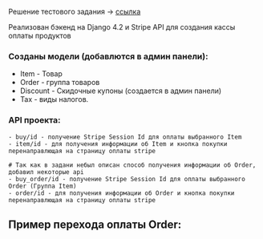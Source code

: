 Решение тестового задания -> [ссылка](https://docs.google.com/document/d/1X8yV7jAZWZWhy3NG3m_Yi8lW4Bfa6ZNGDx95pHkE_qc/edit#heading=h.qn8kbnfz56hc)

Реализован бэкенд на Django 4.2 и Stripe API для создания кассы оплаты продуктов

### Созданы модели (добавлются в админ панели):
   - Item - Товар
   - Order - группа товаров
   - Discount - Скидочные купоны (создается в админ панели)
   - Tax - виды налогов.


### API проекта:
    - buy/id - получение Stripe Session Id для оплаты выбранного Item
    - item/id - для получения информации об Item и кнопка покупки перенаправлющая на страницу оплаты stripe

    # Так как в задани небыл описан способ получения информации об Order, добавил некоторые api
    - buy_order/id - получение Stripe Session Id для оплаты выбранного Order (Группа Item)
    - order/id - для получения информации об Order и кнопка покупки перенаправлющая на страницу оплаты stripe

## Пример перехода оплаты Order:
